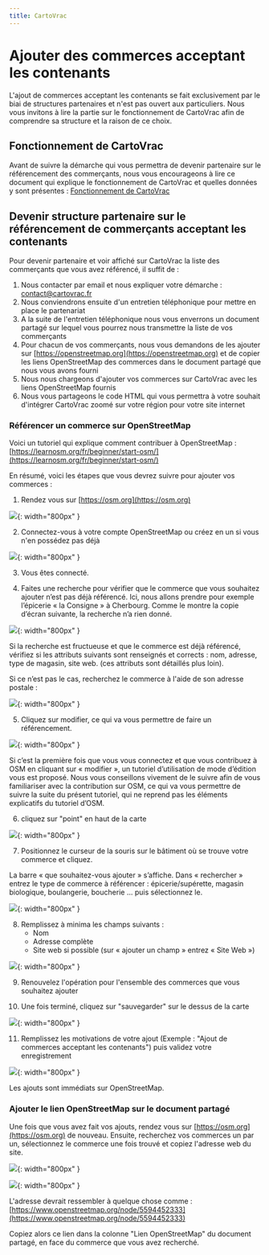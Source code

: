 ```yaml
---
title: CartoVrac
---
```


# Ajouter des commerces acceptant les contenants

L'ajout de commerces acceptant les contenants se fait exclusivement par le biai de structures partenaires et n'est pas ouvert aux particuliers. Nous vous invitons à lire la partie sur le fonctionnement de CartoVrac afin de comprendre sa structure et la raison de ce choix.

## Fonctionnement de CartoVrac

Avant de suivre la démarche qui vous permettra de devenir partenaire sur le référencement des commerçants, nous vous encourageons à lire ce document qui explique le fonctionnement de CartoVrac et quelles données y sont présentes : [Fonctionnement de CartoVrac](fonctionnement.md)

## Devenir structure partenaire sur le référencement de commerçants acceptant les contenants

Pour devenir partenaire et voir affiché sur CartoVrac la liste des commerçants que vous avez référencé, il suffit de :

1. Nous contacter par email et nous expliquer votre démarche : contact@cartovrac.fr
2. Nous conviendrons ensuite d'un entretien téléphonique pour mettre en place le partenariat
3. A la suite de l'entretien téléphonique nous vous enverrons un document partagé sur lequel vous pourrez nous transmettre la liste de vos commerçants
4. Pour chacun de vos commerçants, nous vous demandons de les ajouter sur [https://openstreetmap.org](https://openstreetmap.org) et de copier les liens OpenStreetMap des commerces dans le document partagé que nous vous avons fourni
5. Nous nous chargeons d'ajouter vos commerces sur CartoVrac avec les liens OpenStreetMap fournis
6. Nous vous partageons le code HTML qui vous permettra à votre souhait d'intégrer CartoVrac zoomé sur votre région pour votre site internet 

### Référencer un commerce sur OpenStreetMap

Voici un tutoriel qui explique comment contribuer à OpenStreetMap : [https://learnosm.org/fr/beginner/start-osm/](https://learnosm.org/fr/beginner/start-osm/)

En résumé, voici les étapes que vous devrez suivre pour ajouter vos commerces :

1) Rendez vous sur [https://osm.org](https://osm.org)

![](https://raw.githubusercontent.com/vivreanantes/cartovrac/master/communication/1.jpg){: width="800px" }

2) Connectez-vous à votre compte OpenStreetMap ou créez en un si vous n'en possédez pas déjà

![](https://raw.githubusercontent.com/vivreanantes/cartovrac/master/communication/2.jpg){: width="800px" }

3) Vous êtes connecté.

4) Faites une recherche pour vérifier que le commerce que vous souhaitez ajouter n’est pas déjà référencé. Ici, nous allons prendre pour exemple l’épicerie « la Consigne » à Cherbourg. Comme le montre la
copie d’écran suivante, la recherche n’a rien donné.

![](https://raw.githubusercontent.com/vivreanantes/cartovrac/master/communication/5.jpg){: width="800px" }

Si la recherche est fructueuse et que le commerce est déjà référencé, vérifiez si les attributs suivants sont renseignés et corrects : nom, adresse, type de magasin, site web. (ces attributs sont détaillés plus loin). 

Si ce n’est pas le cas, recherchez le commerce à l'aide de son adresse postale : 

![](https://raw.githubusercontent.com/vivreanantes/cartovrac/master/communication/5bis.jpg){: width="800px" }

5) Cliquez sur modifier, ce qui va vous permettre de faire un référencement. 

![](https://raw.githubusercontent.com/vivreanantes/cartovrac/master/communication/6.jpg){: width="800px" }

Si c’est la première fois que vous vous connectez et que vous contribuez à OSM en cliquant sur « modifier », un tutoriel d’utilisation de mode d’édition vous est proposé. Nous vous conseillons vivement de le suivre afin de vous familiariser avec la contribution sur OSM, ce qui va vous permettre de suivre la suite du présent tutoriel, qui ne reprend pas les éléments explicatifs du tutoriel d’OSM.

6) cliquez sur "point" en haut de la carte

![](https://raw.githubusercontent.com/vivreanantes/cartovrac/master/communication/9.jpg){: width="800px" }

7) Positionnez le curseur de la souris sur le bâtiment où se trouve votre commerce et cliquez.

La barre « que souhaitez-vous ajouter » s’affiche. Dans « rechercher » entrez le type de commerce à référencer : épicerie/supérette, magasin biologique, boulangerie, boucherie ... puis sélectionnez le.

![](https://raw.githubusercontent.com/vivreanantes/cartovrac/master/communication/10.jpg){: width="800px" }

8) Remplissez à minima les champs suivants :
    - Nom
    - Adresse complète
    - Site web si possible (sur « ajouter un champ » entrez « Site Web »)

![](https://raw.githubusercontent.com/vivreanantes/cartovrac/master/communication/11.jpg){: width="800px" }

9) Renouvelez l'opération pour l'ensemble des commerces que vous souhaitez ajouter

10) Une fois terminé, cliquez sur "sauvegarder" sur le dessus de la carte 

![](https://raw.githubusercontent.com/vivreanantes/cartovrac/master/communication/14.jpg){: width="800px" }

11) Remplissez les motivations de votre ajout (Exemple : "Ajout de commerces acceptant les contenants") puis validez votre enregistrement

![](https://raw.githubusercontent.com/vivreanantes/cartovrac/master/communication/15.jpg){: width="800px" }

Les ajouts sont immédiats sur OpenStreetMap.

### Ajouter le lien OpenStreetMap sur le document partagé

Une fois que vous avez fait vos ajouts, rendez vous sur [https://osm.org](https://osm.org) de nouveau. Ensuite, recherchez vos commerces un par un, sélectionnez le commerce une fois trouvé et copiez l'adresse web du site.


![](https://raw.githubusercontent.com/vivreanantes/cartovrac/master/communication/16.jpg){: width="800px" }

![](https://raw.githubusercontent.com/vivreanantes/cartovrac/master/communication/17.jpg){: width="800px" }

L'adresse devrait ressembler à quelque chose comme : [https://www.openstreetmap.org/node/5594452333](https://www.openstreetmap.org/node/5594452333)

Copiez alors ce lien dans la colonne "Lien OpenStreetMap" du document partagé, en face du commerce que vous avez recherché.
